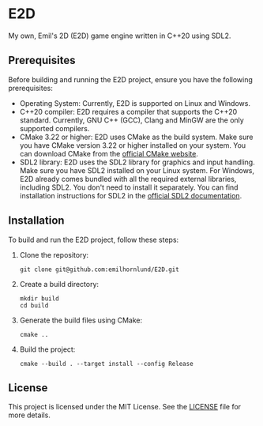 # E2D

My own, Emil's 2D (E2D) game engine written in C++20 using SDL2.

## Prerequisites

Before building and running the E2D project, ensure you have the following prerequisites:

- Operating System: Currently, E2D is supported on Linux and Windows.
- C++20 compiler: E2D requires a compiler that supports the C++20 standard. Currently, GNU C++ (GCC), Clang and MinGW are the only supported compilers.
- CMake 3.22 or higher: E2D uses CMake as the build system. Make sure you have CMake version 3.22 or higher installed on your system. You can download CMake from the [official CMake website](https://cmake.org/download/).
- SDL2 library: E2D uses the SDL2 library for graphics and input handling. Make sure you have SDL2 installed on your Linux system. For Windows, E2D already comes bundled with all the required external libraries, including SDL2. You don't need to install it separately. You can find installation instructions for SDL2 in the [official SDL2 documentation](https://www.libsdl.org/download-2.0.php).

## Installation

To build and run the E2D project, follow these steps:

1. Clone the repository:
    ```shell
    git clone git@github.com:emilhornlund/E2D.git
    ```

2. Create a build directory:
    ```shell
    mkdir build
    cd build
    ```

3. Generate the build files using CMake:
    ```shell
    cmake ..
    ```

4. Build the project:
    ```shell
    cmake --build . --target install --config Release
    ```

## License

This project is licensed under the MIT License. See the [LICENSE](https://raw.githubusercontent.com/emilhornlund/E2D/main/LICENSE) file for more details.